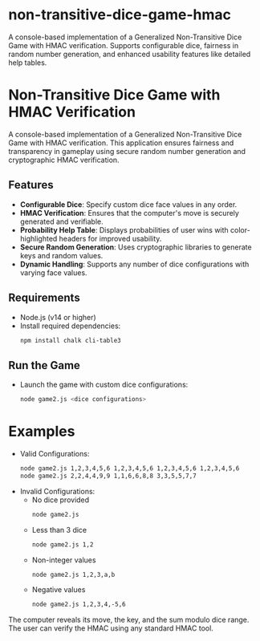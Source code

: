 # non-transitive-dice-game-hmac
A console-based implementation of a Generalized Non-Transitive Dice Game with HMAC verification. Supports configurable dice, fairness in random number generation, and enhanced usability features like detailed help tables.

# Non-Transitive Dice Game with HMAC Verification

A console-based implementation of a Generalized Non-Transitive Dice Game with HMAC verification. This application ensures fairness and transparency in gameplay using secure random number generation and cryptographic HMAC verification.  

## Features

- **Configurable Dice**: Specify custom dice face values in any order.
- **HMAC Verification**: Ensures that the computer's move is securely generated and verifiable.
- **Probability Help Table**: Displays probabilities of user wins with color-highlighted headers for improved usability.
- **Secure Random Generation**: Uses cryptographic libraries to generate keys and random values.
- **Dynamic Handling**: Supports any number of dice configurations with varying face values.

## Requirements

- Node.js (v14 or higher)
- Install required dependencies:
  ```bash
  npm install chalk cli-table3

## Run the Game
- Launch the game with custom dice configurations:
  ```bash
  node game2.js <dice configurations>
# Examples
- Valid Configurations:
  ```bash
  node game2.js 1,2,3,4,5,6 1,2,3,4,5,6 1,2,3,4,5,6 1,2,3,4,5,6
  node game2.js 2,2,4,4,9,9 1,1,6,6,8,8 3,3,5,5,7,7
- Invalid Configurations:
   - No dice provided
     ```bash
     node game2.js
   - Less than 3 dice
      ```bash
     node game2.js 1,2
    - Non-integer values
        ```bash
      node game2.js 1,2,3,a,b
    - Negative values
      ```bash
      node game2.js 1,2,3,4,-5,6


The computer reveals its move, the key, and the sum modulo dice range.
The user can verify the HMAC using any standard HMAC tool.
      



